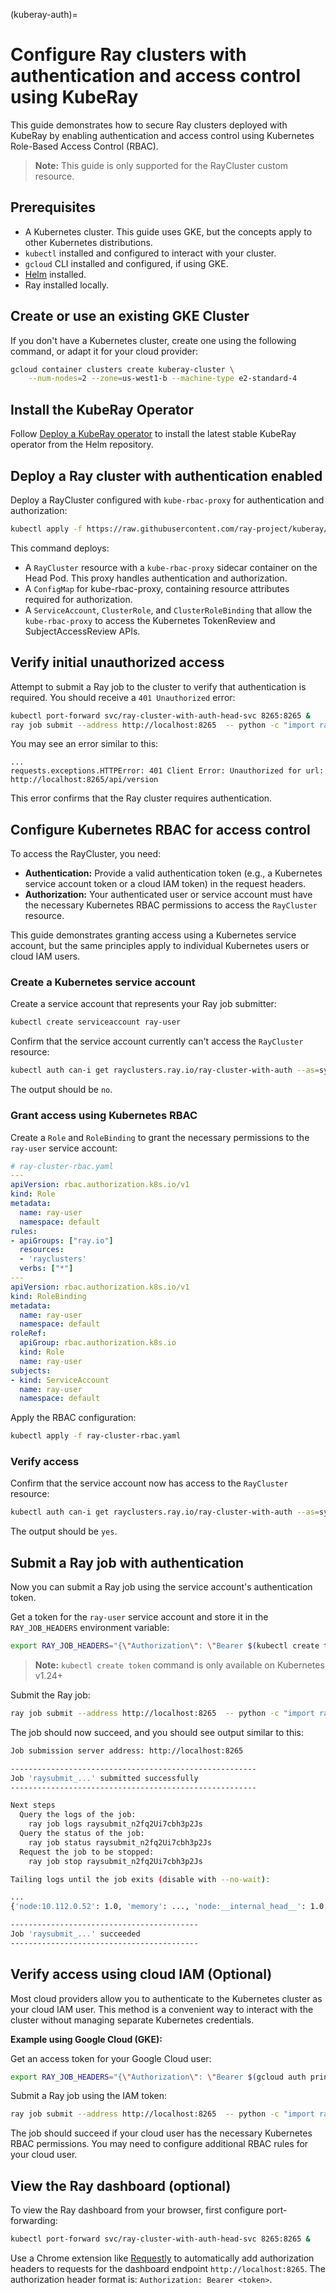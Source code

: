 (kuberay-auth)=

# Configure Ray clusters with authentication and access control using KubeRay

This guide demonstrates how to secure Ray clusters deployed with KubeRay by enabling authentication and access control using Kubernetes Role-Based Access Control (RBAC).

> **Note:** This guide is only supported for the RayCluster custom resource.

## Prerequisites

* A Kubernetes cluster. This guide uses GKE, but the concepts apply to other Kubernetes distributions.
* `kubectl` installed and configured to interact with your cluster.
* `gcloud` CLI installed and configured, if using GKE.
* [Helm](https://helm.sh/) installed.
* Ray installed locally.

## Create or use an existing GKE Cluster

If you don't have a Kubernetes cluster, create one using the following command, or adapt it for your cloud provider:

```bash
gcloud container clusters create kuberay-cluster \
    --num-nodes=2 --zone=us-west1-b --machine-type e2-standard-4
```

## Install the KubeRay Operator

Follow [Deploy a KubeRay operator](kuberay-operator-deploy) to install the latest stable KubeRay operator from the Helm repository.

## Deploy a Ray cluster with authentication enabled

Deploy a RayCluster configured with `kube-rbac-proxy` for authentication and authorization:

```bash
kubectl apply -f https://raw.githubusercontent.com/ray-project/kuberay/refs/heads/master/ray-operator/config/samples/ray-cluster.auth.yaml
```

This command deploys:
* A `RayCluster` resource with a `kube-rbac-proxy` sidecar container on the Head Pod. This proxy handles authentication and authorization.
* A `ConfigMap` for kube-rbac-proxy, containing resource attributes required for authorization.
* A `ServiceAccount`, `ClusterRole`, and `ClusterRoleBinding` that allow the `kube-rbac-proxy` to access the Kubernetes TokenReview and SubjectAccessReview APIs.

## Verify initial unauthorized access

Attempt to submit a Ray job to the cluster to verify that authentication is required. You should receive a `401 Unauthorized` error:

```bash
kubectl port-forward svc/ray-cluster-with-auth-head-svc 8265:8265 &
ray job submit --address http://localhost:8265  -- python -c "import ray; ray.init(); print(ray.cluster_resources())"
```

You may see an error similar to this:

```
...
requests.exceptions.HTTPError: 401 Client Error: Unauthorized for url: http://localhost:8265/api/version
```

This error confirms that the Ray cluster requires authentication.

## Configure Kubernetes RBAC for access control

To access the RayCluster, you need:
*  **Authentication:** Provide a valid authentication token (e.g., a Kubernetes service account token or a cloud IAM token) in the request headers.
*  **Authorization:** Your authenticated user or service account must have the necessary Kubernetes RBAC permissions to access the `RayCluster` resource.

This guide demonstrates granting access using a Kubernetes service account, but the same principles apply to individual Kubernetes users or cloud IAM users.

### Create a Kubernetes service account

Create a service account that represents your Ray job submitter:

```bash
kubectl create serviceaccount ray-user
```

Confirm that the service account currently can't access the `RayCluster` resource:

```bash
kubectl auth can-i get rayclusters.ray.io/ray-cluster-with-auth --as=system:serviceaccount:default:ray-user
```

The output should be `no`.

### Grant access using Kubernetes RBAC

Create a `Role` and `RoleBinding` to grant the necessary permissions to the `ray-user` service account:

```yaml
# ray-cluster-rbac.yaml
---
apiVersion: rbac.authorization.k8s.io/v1
kind: Role
metadata:
  name: ray-user
  namespace: default
rules:
- apiGroups: ["ray.io"]
  resources:
  - 'rayclusters'
  verbs: ["*"]
---
apiVersion: rbac.authorization.k8s.io/v1
kind: RoleBinding
metadata:
  name: ray-user
  namespace: default
roleRef:
  apiGroup: rbac.authorization.k8s.io
  kind: Role
  name: ray-user
subjects:
- kind: ServiceAccount
  name: ray-user
  namespace: default
```

Apply the RBAC configuration:

```bash
kubectl apply -f ray-cluster-rbac.yaml
```

### Verify access

Confirm that the service account now has access to the `RayCluster` resource:

```bash
kubectl auth can-i get rayclusters.ray.io/ray-cluster-with-auth --as=system:serviceaccount:default:ray-user
```

The output should be `yes`.

## Submit a Ray job with authentication

Now you can submit a Ray job using the service account's authentication token.

Get a token for the `ray-user` service account and store it in the `RAY_JOB_HEADERS` environment variable:

```bash
export RAY_JOB_HEADERS="{\"Authorization\": \"Bearer $(kubectl create token ray-user --duration=1h)\"}"
```

> **Note:** `kubectl create token` command is only available on Kubernetes v1.24+

Submit the Ray job:

```bash
ray job submit --address http://localhost:8265  -- python -c "import ray; ray.init(); print(ray.cluster_resources())"
```

The job should now succeed, and you should see output similar to this:

```bash
Job submission server address: http://localhost:8265

-------------------------------------------------------
Job 'raysubmit_...' submitted successfully
-------------------------------------------------------

Next steps
  Query the logs of the job:
    ray job logs raysubmit_n2fq2Ui7cbh3p2Js
  Query the status of the job:
    ray job status raysubmit_n2fq2Ui7cbh3p2Js
  Request the job to be stopped:
    ray job stop raysubmit_n2fq2Ui7cbh3p2Js

Tailing logs until the job exits (disable with --no-wait):

...
{'node:10.112.0.52': 1.0, 'memory': ..., 'node:__internal_head__': 1.0, 'object_store_memory': ..., 'CPU': 4.0, 'node:10.112.1.49': 1.0, 'node:10.112.2.36': 1.0}

------------------------------------------
Job 'raysubmit_...' succeeded
------------------------------------------
```

## Verify access using cloud IAM (Optional)

Most cloud providers allow you to authenticate to the Kubernetes cluster as your cloud IAM user. This method is a convenient way to interact with the cluster without managing separate Kubernetes credentials.

**Example using Google Cloud (GKE):**

Get an access token for your Google Cloud user:

```bash
export RAY_JOB_HEADERS="{\"Authorization\": \"Bearer $(gcloud auth print-access-token)\"}"
```

Submit a Ray job using the IAM token:

```bash
ray job submit --address http://localhost:8265  -- python -c "import ray; ray.init(); print(ray.cluster_resources())"
```

The job should succeed if your cloud user has the necessary Kubernetes RBAC permissions. You may need to configure additional RBAC rules for your cloud user.

## View the Ray dashboard (optional)

To view the Ray dashboard from your browser, first configure port-forwarding:

```bash
kubectl port-forward svc/ray-cluster-with-auth-head-svc 8265:8265 &
```

Use a Chrome extension like [Requestly](https://requestly.com/) to automatically add authorization headers to requests for the dashboard endpoint `http://localhost:8265`. The authorization header format is: `Authorization: Bearer <token>`.
